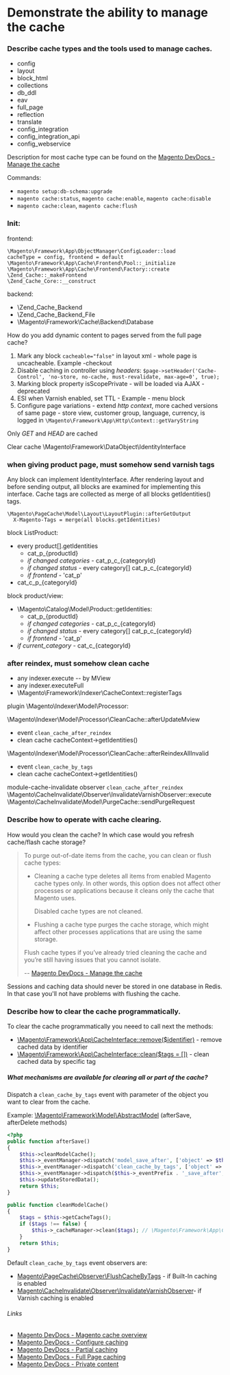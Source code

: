 # Demonstrate the ability to manage the cache

### Describe cache types and the tools used to manage caches.

- config
- layout
- block_html
- collections
- db_ddl
- eav
- full_page
- reflection
- translate
- config_integration
- config_integration_api
- config_webservice

Description for most cache type can be found on the [Magento DevDocs - Manage the cache](https://devdocs.magento.com/guides/v2.2/config-guide/cli/config-cli-subcommands-cache.html#config-cli-subcommands-cache-clean-over)

Commands:

- `magento setup:db-schema:upgrade`
- `magento cache:status`, `magento cache:enable`, `magento cache:disable`
- `magento cache:clean`, `magento cache:flush`

### Init:

frontend:
```
\Magento\Framework\App\ObjectManager\ConfigLoader::load
cacheType = config, frontend = default
\Magento\Framework\App\Cache\Frontend\Pool::_initialize
\Magento\Framework\App\Cache\Frontend\Factory::create
\Zend_Cache::_makeFrontend
\Zend_Cache_Core::__construct
```

backend:

- \Zend_Cache_Backend
- \Zend_Cache_Backend_File
- \Magento\Framework\Cache\Backend\Database

How do you add dynamic content to pages served from the full page cache?

1. Mark any block `cacheable="false"` in layout xml - whole page is uncacheable. Example -checkout
1. Disable caching in controller using *headers*:
`$page->setHeader('Cache-Control', 'no-store, no-cache, must-revalidate, max-age=0', true);`
1. Marking block property isScopePrivate - will be loaded via AJAX - deprecated
1. ESI when Varnish enabled, set TTL - Example - menu block
1. Configure page variations - extend *http context*, more cached versions of same page - store view, customer group, language, currency, is logged in
`\Magento\Framework\App\Http\Context::getVaryString`

Only _GET_ and _HEAD_ are cached

Clear cache
\Magento\Framework\DataObject\IdentityInterface

### when giving product page, must somehow send varnish tags
Any block can implement IdentityInterface. After rendering layout and before sending output,
all blocks are examined for implementing this interface. Cache tags are collected as merge of all blocks
getIdentities() tags.

```
\Magento\PageCache\Model\Layout\LayoutPlugin::afterGetOutput
  X-Magento-Tags = merge(all blocks.getIdentities)
```

block ListProduct:

- every product[].getIdentities
    - cat_p_{productId}
    - *if changed categories* - cat_p_c_{categoryId}
    - *if changed status* - every category[]  cat_p_c_{categoryId}
    - *if frontend* - 'cat_p'
- cat_c_p_{categoryId}

block product/view:

- \Magento\Catalog\Model\Product::getIdentities:
    - cat_p_{productId}
    - *if changed categories* - cat_p_c_{categoryId}
    - *if changed status* - every category[]  cat_p_c_{categoryId}
    - *if frontend* - 'cat_p'
- *if current_category* - cat_c_{categoryId}

### after reindex, must somehow clean cache

- any indexer.execute -- by MView
- any indexer.executeFull
- \Magento\Framework\Indexer\CacheContext::registerTags

plugin \Magento\Indexer\Model\Processor:

\Magento\Indexer\Model\Processor\CleanCache::afterUpdateMview

- event `clean_cache_after_reindex`
- clean cache cacheContext->getIdentities()

\Magento\Indexer\Model\Processor\CleanCache::afterReindexAllInvalid

- event `clean_cache_by_tags`
- clean cache cacheContext->getIdentities()

module-cache-invalidate observer `clean_cache_after_reindex`
\Magento\CacheInvalidate\Observer\InvalidateVarnishObserver::execute
\Magento\CacheInvalidate\Model\PurgeCache::sendPurgeRequest

### Describe how to operate with cache clearing.

How would you clean the cache? In which case would you refresh cache/flash cache storage?

> To purge out-of-date items from the cache, you can clean or flush cache types:
>
> - Cleaning a cache type deletes all items from enabled Magento cache types only. In other words, this option does not affect other processes or applications because it cleans only the cache that Magento uses.
> 
>   Disabled cache types are not cleaned.
>
> - Flushing a cache type purges the cache storage, which might affect other processes applications that are using the same storage.
>
> Flush cache types if you’ve already tried cleaning the cache and you’re still having issues that you cannot isolate.
>
> -- [Magento DevDocs - Manage the cache](https://devdocs.magento.com/guides/v2.2/config-guide/cli/config-cli-subcommands-cache.html#config-cli-subcommands-cache-clean-over)

Sessions and caching data should never be stored in one database in Redis. In that case you'll not have problems with flushing the cache.

### Describe how to clear the cache programmatically.

To clear the cache programmatically you neeed to call next the methods:
- [\Magento\Framework\App\CacheInterface::remove($identifier)](https://github.com/magento/magento2/blob/2.2-develop/lib/internal/Magento/Framework/App/CacheInterface.php#L48) - remove cached data by identifier
- [\Magento\Framework\App\CacheInterface::clean($tags = [])](https://github.com/magento/magento2/blob/2.2-develop/lib/internal/Magento/Framework/App/CacheInterface.php#L56) - clean cached data by specific tag

##### What mechanisms are available for clearing all or part of the cache?

Dispatch a `clean_cache_by_tags` event with parameter of the object you want to clear from the cache.

Example: [\Magento\Framework\Model\AbstractModel](https://github.com/magento/magento2/blob/2.2-develop/lib/internal/Magento/Framework/Model/AbstractModel.php#L817) (afterSave, afterDelete methods)

```php
<?php
public function afterSave()
{
    $this->cleanModelCache();
    $this->_eventManager->dispatch('model_save_after', ['object' => $this]);
    $this->_eventManager->dispatch('clean_cache_by_tags', ['object' => $this]);
    $this->_eventManager->dispatch($this->_eventPrefix . '_save_after', $this->_getEventData());
    $this->updateStoredData();
    return $this;
}

public function cleanModelCache()
{
    $tags = $this->getCacheTags();
    if ($tags !== false) {
        $this->_cacheManager->clean($tags); // \Magento\Framework\App\CacheInterface
    }
    return $this;
}
```

Default `clean_cache_by_tags` event observers are: 
- [Magento\PageCache\Observer\FlushCacheByTags](https://github.com/magento/magento2/blob/2.2-develop/app/code/Magento/PageCache/Observer/FlushCacheByTags.php#L57) - if Built-In caching is enabled 
- [Magento\CacheInvalidate\Observer\InvalidateVarnishObserver](https://github.com/magento/magento2/blob/2.2-develop/app/code/Magento/CacheInvalidate/Observer/InvalidateVarnishObserver.php#L50)- if Varnish caching is enabled

###### Links
- [Magento DevDocs - Magento cache overview](https://devdocs.magento.com/guides/v2.2/frontend-dev-guide/cache_for_frontdevs.html)
- [Magento DevDocs - Configure caching](https://devdocs.magento.com/guides/v2.2/config-guide/cache.html)
- [Magento DevDocs - Partial caching](https://devdocs.magento.com/guides/v2.2/extension-dev-guide/cache/partial-caching.html)
- [Magento DevDocs - Full Page caching](https://devdocs.magento.com/guides/v2.2/extension-dev-guide/cache/page-caching.html)
- [Magento DevDocs - Private content](https://devdocs.magento.com/guides/v2.2/extension-dev-guide/cache/page-caching/private-content.html)
